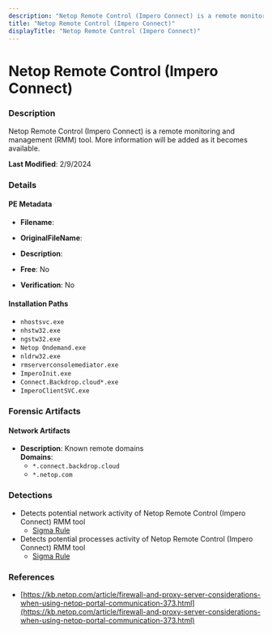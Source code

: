 ```yaml
---
description: "Netop Remote Control (Impero Connect) is a remote monitoring and management (RMM) tool. More information will be added as it becomes available."
title: "Netop Remote Control (Impero Connect)"
displayTitle: "Netop Remote Control (Impero Connect)"
---
```




# Netop Remote Control (Impero Connect)


### Description

Netop Remote Control (Impero Connect) is a remote monitoring and management (RMM) tool. More information will be added as it becomes available.



**Last Modified**: 2/9/2024

### Details


#### PE Metadata
- **Filename**: 
- **OriginalFileName**: 
- **Description**: 


- **Free**: No

- **Verification**: No




#### Installation Paths
- `nhostsvc.exe`
- `nhstw32.exe`
- `ngstw32.exe`
- `Netop Ondemand.exe`
- `nldrw32.exe`
- `rmserverconsolemediator.exe`
- `ImperoInit.exe`
- `Connect.Backdrop.cloud*.exe`
- `ImperoClientSVC.exe`

### Forensic Artifacts




#### Network Artifacts
- **Description**: Known remote domains
<br/>**Domains**:
    - `*.connect.backdrop.cloud`
    - `*.netop.com`


### Detections
- Detects potential network activity of Netop Remote Control (Impero Connect) RMM tool
  - [Sigma Rule](https://github.com/magicsword-io/LOLRMM/blob/main/detections/sigma/netop_remote_control__impero_connect__network_sigma.yml)
- Detects potential processes activity of Netop Remote Control (Impero Connect) RMM tool
  - [Sigma Rule](https://github.com/magicsword-io/LOLRMM/blob/main/detections/sigma/netop_remote_control__impero_connect__processes_sigma.yml)

### References
- [https://kb.netop.com/article/firewall-and-proxy-server-considerations-when-using-netop-portal-communication-373.html](https://kb.netop.com/article/firewall-and-proxy-server-considerations-when-using-netop-portal-communication-373.html)


